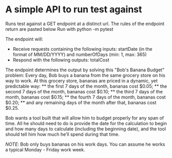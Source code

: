 # A simple API to run test against

Runs test against a GET endpoint at a distinct url. The rules of the endpoint return are pasted below
Run with python -m pytest

The endpoint will:
* Receive requests containing the following inputs: startDate (in the format of MM/DD/YYYY) and numberOfDays (min: 1, max: 365)
* Respond with the following outputs: totalCost

The endpoint determines the output by solving this "Bob's Banana Budget" problem:
Every day, Bob buys a banana from the same grocery store on his way to work. 
At this grocery store, bananas are priced in a dynamic, yet predictable way: 
** the first 7 days of the month, bananas cost $0.05; 
** the second 7 days of the month, bananas cost $0.10; 
** the third 7 days of the month, bananas cost $0.15;
** the fourth 7 days of the month, bananas cost $0.20; 
** and any remaining days of the month after that, bananas cost $0.25.

Bob wants a tool built that will allow him to budget properly for any span of time.
All he should need to do is provide the date for the calculation to begin and how many days to calculate 
(including the beginning date), and the tool should tell him how much he’ll spend during that time.

*NOTE*: Bob only buys bananas on his work days. You can assume he works a typical Monday - Friday work week.
